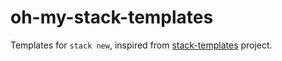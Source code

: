 # oh-my-stack-templates
Templates for `stack new`, inspired from [stack-templates](https://github.com/commercialhaskell/stack-templates) project.

